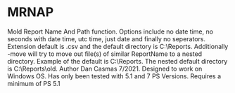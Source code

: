 # MRNAP
Mold Report Name And Path function.
Options include no date time, no seconds with date time, utc time, just date and finally no seperators. Extension default is .csv and the default directory is C:\Reports. 
Additionally -move will try to move out file(s) of similar ReportName to a nested directory. 
Example of the default is C:\Reports\. The nested default directory is C:\Reports\old.
Author Dan Casmas 7/2021. Designed to work on Windows OS.
Has only been tested with 5.1 and 7 PS Versions. Requires a minimum of PS 5.1 
